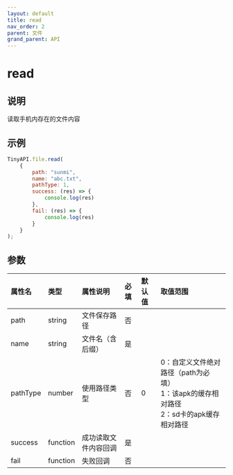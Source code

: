 ```yaml
---
layout: default
title: read
nav_order: 2
parent: 文件
grand_parent: API
---
```


# read
## 说明
读取手机内存在的文件内容

## 示例
```javascript
TinyAPI.file.read(
    {
        path: "sunmi",
        name: "abc.txt",
        pathType: 1,
        success: (res) => {
            console.log(res)
        },
        fail: (res) => {
            console.log(res)
        }
    }
);
```

## 参数

| 属性名      | 类型       | 属性说明       | 必填  | 默认值 | 取值范围                                                         |
|:---------|:---------|:-----------|:----|:----|:-------------------------------------------------------------|
| path     | string   | 文件保存路径     | 否   |     |                                                              |
| name     | string   | 文件名（含后缀）   | 是   |     |                                                              |
| pathType | number   | 使用路径类型     | 否   | 0   | 0：自定义文件绝对路径（path为必填）<br/> 1：该apk的缓存相对路径<br/> 2：sd卡的apk缓存相对路径 |
| success  | function | 成功读取文件内容回调 | 是   |     |                                                              |
| fail     | function | 失败回调       | 否   |     |                                                              |


